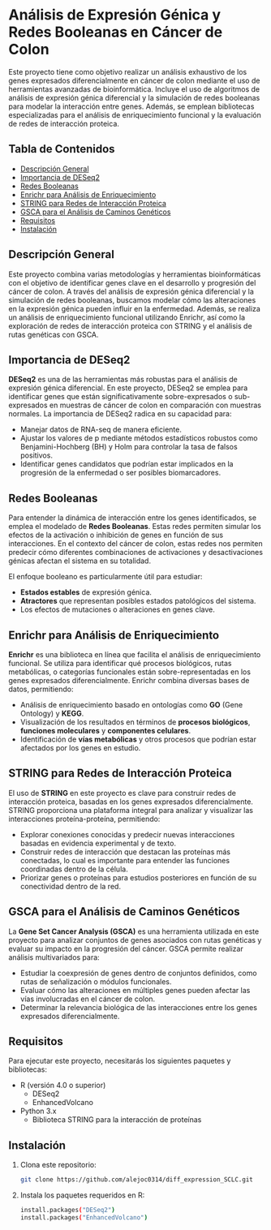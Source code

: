# Análisis de Expresión Génica y Redes Booleanas en Cáncer de Colon

Este proyecto tiene como objetivo realizar un análisis exhaustivo de los genes expresados diferencialmente en cáncer de colon mediante el uso de herramientas avanzadas de bioinformática. Incluye el uso de algoritmos de análisis de expresión génica diferencial y la simulación de redes booleanas para modelar la interacción entre genes. Además, se emplean bibliotecas especializadas para el análisis de enriquecimiento funcional y la evaluación de redes de interacción proteica.

## Tabla de Contenidos
- [Descripción General](#descripción-general)
- [Importancia de DESeq2](#importancia-de-deseq2)
- [Redes Booleanas](#redes-booleanas)
- [Enrichr para Análisis de Enriquecimiento](#enrichr-para-análisis-de-enriquecimiento)
- [STRING para Redes de Interacción Proteica](#string-para-redes-de-interacción-proteica)
- [GSCA para el Análisis de Caminos Genéticos](#gsca-para-el-análisis-de-caminos-genéticos)
- [Requisitos](#requisitos)
- [Instalación](#instalación)

## Descripción General

Este proyecto combina varias metodologías y herramientas bioinformáticas con el objetivo de identificar genes clave en el desarrollo y progresión del cáncer de colon. A través del análisis de expresión génica diferencial y la simulación de redes booleanas, buscamos modelar cómo las alteraciones en la expresión génica pueden influir en la enfermedad. Además, se realiza un análisis de enriquecimiento funcional utilizando Enrichr, así como la exploración de redes de interacción proteica con STRING y el análisis de rutas genéticas con GSCA.

## Importancia de DESeq2

**DESeq2** es una de las herramientas más robustas para el análisis de expresión génica diferencial. En este proyecto, DESeq2 se emplea para identificar genes que están significativamente sobre-expresados o sub-expresados en muestras de cáncer de colon en comparación con muestras normales. La importancia de DESeq2 radica en su capacidad para:

- Manejar datos de RNA-seq de manera eficiente.
- Ajustar los valores de p mediante métodos estadísticos robustos como Benjamini-Hochberg (BH) y Holm para controlar la tasa de falsos positivos.
- Identificar genes candidatos que podrían estar implicados en la progresión de la enfermedad o ser posibles biomarcadores.

## Redes Booleanas

Para entender la dinámica de interacción entre los genes identificados, se emplea el modelado de **Redes Booleanas**. Estas redes permiten simular los efectos de la activación o inhibición de genes en función de sus interacciones. En el contexto del cáncer de colon, estas redes nos permiten predecir cómo diferentes combinaciones de activaciones y desactivaciones génicas afectan el sistema en su totalidad.

El enfoque booleano es particularmente útil para estudiar:
- **Estados estables** de expresión génica.
- **Atractores** que representan posibles estados patológicos del sistema.
- Los efectos de mutaciones o alteraciones en genes clave.

## Enrichr para Análisis de Enriquecimiento

**Enrichr** es una biblioteca en línea que facilita el análisis de enriquecimiento funcional. Se utiliza para identificar qué procesos biológicos, rutas metabólicas, o categorías funcionales están sobre-representadas en los genes expresados diferencialmente. Enrichr combina diversas bases de datos, permitiendo:

- Análisis de enriquecimiento basado en ontologías como **GO** (Gene Ontology) y **KEGG**.
- Visualización de los resultados en términos de **procesos biológicos**, **funciones moleculares** y **componentes celulares**.
- Identificación de **vías metabólicas** y otros procesos que podrían estar afectados por los genes en estudio.

## STRING para Redes de Interacción Proteica

El uso de **STRING** en este proyecto es clave para construir redes de interacción proteica, basadas en los genes expresados diferencialmente. STRING proporciona una plataforma integral para analizar y visualizar las interacciones proteína-proteína, permitiendo:

- Explorar conexiones conocidas y predecir nuevas interacciones basadas en evidencia experimental y de texto.
- Construir redes de interacción que destacan las proteínas más conectadas, lo cual es importante para entender las funciones coordinadas dentro de la célula.
- Priorizar genes o proteínas para estudios posteriores en función de su conectividad dentro de la red.

## GSCA para el Análisis de Caminos Genéticos

La **Gene Set Cancer Analysis (GSCA)** es una herramienta utilizada en este proyecto para analizar conjuntos de genes asociados con rutas genéticas y evaluar su impacto en la progresión del cáncer. GSCA permite realizar análisis multivariados para:

- Estudiar la coexpresión de genes dentro de conjuntos definidos, como rutas de señalización o módulos funcionales.
- Evaluar cómo las alteraciones en múltiples genes pueden afectar las vías involucradas en el cáncer de colon.
- Determinar la relevancia biológica de las interacciones entre los genes expresados diferencialmente.

## Requisitos

Para ejecutar este proyecto, necesitarás los siguientes paquetes y bibliotecas:

- R (versión 4.0 o superior)
  - DESeq2
  - EnhancedVolcano
- Python 3.x
  - Biblioteca STRING para la interacción de proteínas

## Instalación

1. Clona este repositorio:
   ```bash
   git clone https://github.com/alejoc0314/diff_expression_SCLC.git

2. Instala los paquetes requeridos en R:
    ```bash
    install.packages("DESeq2")
    install.packages("EnhancedVolcano")



